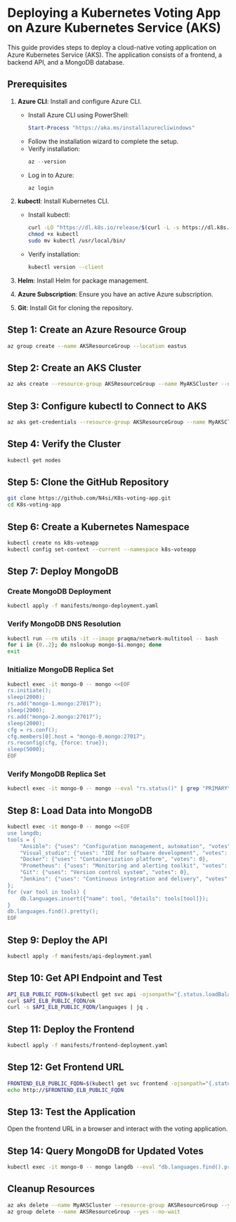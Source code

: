# Deploying a Kubernetes Voting App on Azure Kubernetes Service (AKS)

This guide provides steps to deploy a cloud-native voting application on Azure Kubernetes Service (AKS). The application consists of a frontend, a backend API, and a MongoDB database.

## Prerequisites

1. **Azure CLI**: Install and configure Azure CLI.

   - Install Azure CLI using PowerShell:
     ```powershell
     Start-Process "https://aka.ms/installazurecliwindows"
     ```
   - Follow the installation wizard to complete the setup.
   - Verify installation:
     ```powershell
     az --version
     ```
   - Log in to Azure:
     ```powershell
     az login
     ```

2. **kubectl**: Install Kubernetes CLI.

   - Install kubectl:
     ```sh
     curl -LO "https://dl.k8s.io/release/$(curl -L -s https://dl.k8s.io/release/stable.txt)/bin/linux/amd64/kubectl"
     chmod +x kubectl
     sudo mv kubectl /usr/local/bin/
     ```
   - Verify installation:
     ```sh
     kubectl version --client
     ```

3. **Helm**: Install Helm for package management.

4. **Azure Subscription**: Ensure you have an active Azure subscription.

5. **Git**: Install Git for cloning the repository.

## Step 1: Create an Azure Resource Group

```sh
az group create --name AKSResourceGroup --location eastus
```

## Step 2: Create an AKS Cluster

```sh
az aks create --resource-group AKSResourceGroup --name MyAKSCluster --node-count 2 --node-vm-size Standard_D2s_v3 --enable-addons monitoring --generate-ssh-keys
```

## Step 3: Configure kubectl to Connect to AKS

```sh
az aks get-credentials --resource-group AKSResourceGroup --name MyAKSCluster
```

## Step 4: Verify the Cluster

```sh
kubectl get nodes
```

## Step 5: Clone the GitHub Repository

```sh
git clone https://github.com/N4si/K8s-voting-app.git
cd K8s-voting-app
```

## Step 6: Create a Kubernetes Namespace

```sh
kubectl create ns k8s-voteapp
kubectl config set-context --current --namespace k8s-voteapp
```

## Step 7: Deploy MongoDB

### Create MongoDB Deployment

```sh
kubectl apply -f manifests/mongo-deployment.yaml
```

### Verify MongoDB DNS Resolution

```sh
kubectl run --rm utils -it --image praqma/network-multitool -- bash
for i in {0..2}; do nslookup mongo-$i.mongo; done
exit
```

### Initialize MongoDB Replica Set

```sh
kubectl exec -it mongo-0 -- mongo <<EOF
rs.initiate();
sleep(2000);
rs.add("mongo-1.mongo:27017");
sleep(2000);
rs.add("mongo-2.mongo:27017");
sleep(2000);
cfg = rs.conf();
cfg.members[0].host = "mongo-0.mongo:27017";
rs.reconfig(cfg, {force: true});
sleep(5000);
EOF
```

### Verify MongoDB Replica Set

```sh
kubectl exec -it mongo-0 -- mongo --eval "rs.status()" | grep "PRIMARY\|SECONDARY"
```

## Step 8: Load Data into MongoDB

```sh
kubectl exec -it mongo-0 -- mongo <<EOF
use langdb;
tools = {
    "Ansible": {"uses": "Configuration management, automation", "votes": 0},
    "Visual_studio": {"uses": "IDE for software development", "votes": 0},
    "Docker": {"uses": "Containerization platform", "votes": 0},
    "Prometheus": {"uses": "Monitoring and alerting toolkit", "votes": 0},
    "Git": {"uses": "Version control system", "votes": 0},
    "Jenkins": {"uses": "Continuous integration and delivery", "votes": 0}
};
for (var tool in tools) {
    db.languages.insert({"name": tool, "details": tools[tool]});
}
db.languages.find().pretty();
EOF
```

## Step 9: Deploy the API

```sh
kubectl apply -f manifests/api-deployment.yaml
```

## Step 10: Get API Endpoint and Test

```sh
API_ELB_PUBLIC_FQDN=$(kubectl get svc api -ojsonpath="{.status.loadBalancer.ingress[0].hostname}")
curl $API_ELB_PUBLIC_FQDN/ok
curl -s $API_ELB_PUBLIC_FQDN/languages | jq .
```

## Step 11: Deploy the Frontend

```sh
kubectl apply -f manifests/frontend-deployment.yaml
```

## Step 12: Get Frontend URL

```sh
FRONTEND_ELB_PUBLIC_FQDN=$(kubectl get svc frontend -ojsonpath="{.status.loadBalancer.ingress[0].hostname}")
echo http://$FRONTEND_ELB_PUBLIC_FQDN
```

## Step 13: Test the Application

Open the frontend URL in a browser and interact with the voting application.

## Step 14: Query MongoDB for Updated Votes

```sh
kubectl exec -it mongo-0 -- mongo langdb --eval "db.languages.find().pretty()"
```

## Cleanup Resources

```sh
az aks delete --name MyAKSCluster --resource-group AKSResourceGroup --yes --no-wait
az group delete --name AKSResourceGroup --yes --no-wait
```

